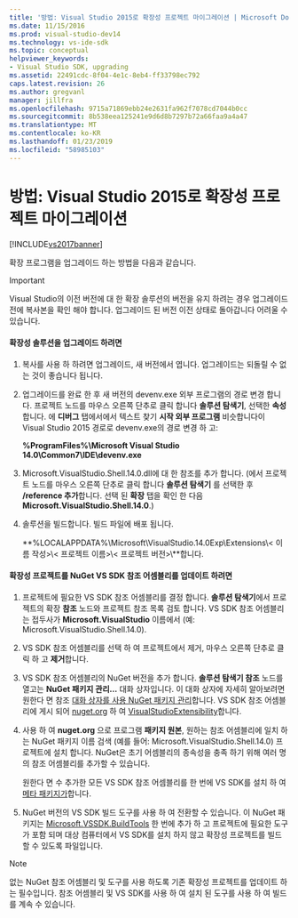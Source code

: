 ```yaml
---
title: '방법: Visual Studio 2015로 확장성 프로젝트 마이그레이션 | Microsoft Docs'
ms.date: 11/15/2016
ms.prod: visual-studio-dev14
ms.technology: vs-ide-sdk
ms.topic: conceptual
helpviewer_keywords:
- Visual Studio SDK, upgrading
ms.assetid: 22491cdc-8f04-4e1c-8eb4-ff33798ec792
caps.latest.revision: 26
ms.author: gregvanl
manager: jillfra
ms.openlocfilehash: 9715a71869ebb24e2631fa962f7078cd7044b0cc
ms.sourcegitcommit: 8b538eea125241e9d6d8b7297b72a66faa9a4a47
ms.translationtype: MT
ms.contentlocale: ko-KR
ms.lasthandoff: 01/23/2019
ms.locfileid: "58985103"
---
```

# <a name="how-to-migrate-extensibility-projects-to-visual-studio-2015"></a>방법: Visual Studio 2015로 확장성 프로젝트 마이그레이션
[!INCLUDE[vs2017banner](../includes/vs2017banner.md)]

확장 프로그램을 업그레이드 하는 방법을 다음과 같습니다.  
  
> [!IMPORTANT]
>  Visual Studio의 이전 버전에 대 한 확장 솔루션의 버전을 유지 하려는 경우 업그레이드 전에 복사본을 확인 해야 합니다. 업그레이드 된 버전 이전 상태로 돌아갑니다 어려울 수 있습니다.  
  
#### <a name="to-upgrade-an-extensibility-solution"></a>확장성 솔루션을 업그레이드 하려면  
  
1.  복사를 사용 하 하려면 업그레이드, 새 버전에서 엽니다. 업그레이드는 되돌릴 수 없는 것이 좋습니다 됩니다.  
  
2.  업그레이드를 완료 한 후 새 버전의 devenv.exe 외부 프로그램의 경로 변경 합니다. 프로젝트 노드를 마우스 오른쪽 단추로 클릭 합니다 **솔루션 탐색기**, 선택한 **속성**합니다. 에 **디버그** 탭에서에서 텍스트 찾기 **시작 외부 프로그램** 비슷합니다이 Visual Studio 2015 경로로 devenv.exe의 경로 변경 하 고:  
  
     **%ProgramFiles%\Microsoft Visual Studio 14.0\Common7\IDE\devenv.exe**  
  
3.  Microsoft.VisualStudio.Shell.14.0.dll에 대 한 참조를 추가 합니다. (에서 프로젝트 노드를 마우스 오른쪽 단추로 클릭 합니다 **솔루션 탐색기** 를 선택한 후 **/reference 추가**합니다. 선택 된 **확장** 탭을 확인 한 다음 **Microsoft.VisualStudio.Shell.14.0**.)  
  
4.  솔루션을 빌드합니다. 빌드 파일에 배포 됩니다.  
  
     **%LOCALAPPDATA%\Microsoft\VisualStudio.14.0Exp\Extensions\\< 이름 작성\>\\< 프로젝트 이름\>\\< 프로젝트 버전\>\\**합니다.  
  
#### <a name="to-update-an-extensibility-project-to-nuget-vs-sdk-reference-assemblies"></a>확장성 프로젝트를 NuGet VS SDK 참조 어셈블리를 업데이트 하려면  
  
1.  프로젝트에 필요한 VS SDK 참조 어셈블리를 결정 합니다.  **솔루션 탐색기**에서 프로젝트의 확장 **참조** 노드와 프로젝트 참조 목록 검토 합니다.  VS SDK 참조 어셈블리는 접두사가 **Microsoft.VisualStudio** 이름에서 (예: Microsoft.VisualStudio.Shell.14.0).  
  
2.  VS SDK 참조 어셈블리를 선택 하 여 프로젝트에서 제거, 마우스 오른쪽 단추로 클릭 하 고 **제거**합니다.  
  
3.  VS SDK 참조 어셈블리의 NuGet 버전을 추가 합니다.  **솔루션 탐색기 참조** 노드를 열고는 **NuGet 패키지 관리...** 대화 상자입니다.  이 대화 상자에 자세히 알아보려면 원한다 면 참조 [대화 상자를 사용 NuGet 패키지 관리](http://docs.nuget.org/Consume/Package-Manager-Dialog)합니다. VS SDK 참조 어셈블리에 게시 되어 [nuget.org](http://www.nuget.org) 하 여 [VisualStudioExtensibility](http://www.nuget.org/profiles/VisualStudioExtensibility)합니다.  
  
4.  사용 하 여 **nuget.org** 으로 프로그램 **패키지 원본**, 원하는 참조 어셈블리에 일치 하는 NuGet 패키지 이름 검색 (예를 들어: Microsoft.VisualStudio.Shell.14.0) 프로젝트에 설치 합니다.  NuGet은 초기 어셈블리의 종속성을 충족 하기 위해 여러 명의 참조 어셈블리를 추가할 수 있습니다.  
  
     원한다 면 수 추가한 모든 VS SDK 참조 어셈블리를 한 번에 VS SDK를 설치 하 여 [메타 패키지가](http://www.nuget.org/packages/VSSDK_Reference_Assemblies)합니다.  
  
5.  NuGet 버전의 VS SDK 빌드 도구를 사용 하 여 전환할 수 있습니다. 이 NuGet 패키지는 [Microsoft.VSSDK.BuildTools](http://www.nuget.org/packages/Microsoft.VSSDK.BuildTools) 한 번에 추가 하 고 프로젝트에 필요한 도구가 포함 되며 대상 컴퓨터에서 VS SDK를 설치 하지 않고 확장성 프로젝트를 빌드할 수 있도록 파일입니다.  
  
> [!NOTE]
>  없는 NuGet 참조 어셈블리 및 도구를 사용 하도록 기존 확장성 프로젝트를 업데이트 하는 필수입니다.  참조 어셈블리 및 VS SDK를 사용 하 여 설치 된 도구를 사용 하 여 빌드를 계속 수 있습니다.

